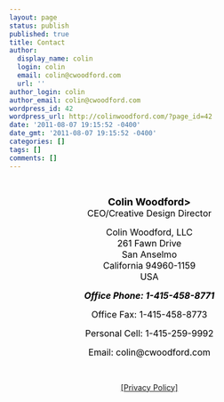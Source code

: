 ```yaml
---
layout: page
status: publish
published: true
title: Contact
author:
  display_name: colin
  login: colin
  email: colin@cwoodford.com
  url: ''
author_login: colin
author_email: colin@cwoodford.com
wordpress_id: 42
wordpress_url: http://colinwoodford.com/?page_id=42
date: '2011-08-07 19:15:52 -0400'
date_gmt: '2011-08-07 19:15:52 -0400'
categories: []
tags: []
comments: []
---
```

<p>&nbsp;</p>
<p style="text-align: center;"><span style="font-size: large;"><strong><span style="color: #000000;">Colin Woodford></strong></span><br />
<span style="color: #000000; font-size: medium;"> CEO/Creative Design Director</span></p></p>
<p style="text-align: center;"><span style="color: #000000; font-size: medium;">Colin Woodford, LLC</span><br />
<span style="color: #000000; font-size: medium;"> 261 Fawn Drive</span><br />
<span style="color: #000000; font-size: medium;"> San Anselmo</span><br />
<span style="color: #000000; font-size: medium;"> California 94960-1159</span><br />
<span style="color: #000000; font-size: medium;"> USA</span></p></p>
<p style="text-align: center;"><em><strong><span style="color: #000000; font-size: medium;">Office Phone: 1-415-458-8771</span></strong></em></p></p>
<p style="text-align: center;"><span style="color: #000000; font-size: medium;">Office Fax: 1-415-458-8773</span></p></p>
<p style="text-align: center;"><span style="color: #000000; font-size: medium;">Personal Cell: 1-415-259-9992</span></p></p>
<p style="text-align: center;"><span style="color: #000000; font-size: medium;">Email: colin@cwoodford.com</span></p></p>
<p style="text-align: center;"></p></p>
<br>
<p style="text-align: center;"><a href="/privacy-policy/">[Privacy Policy]</a></p></p>
